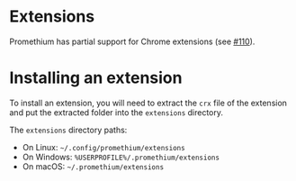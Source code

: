 # Extensions

Promethium has partial support for Chrome extensions (see [#110](https://github.com/wexond/desktop/issues/110)).

# Installing an extension

To install an extension, you will need to extract the `crx` file of the extension and put the extracted folder into the `extensions` directory.

The `extensions` directory paths:
- On Linux: `~/.config/promethium/extensions`
- On Windows: `%USERPROFILE%/.promethium/extensions`
- On macOS: `~/.promethium/extensions`
